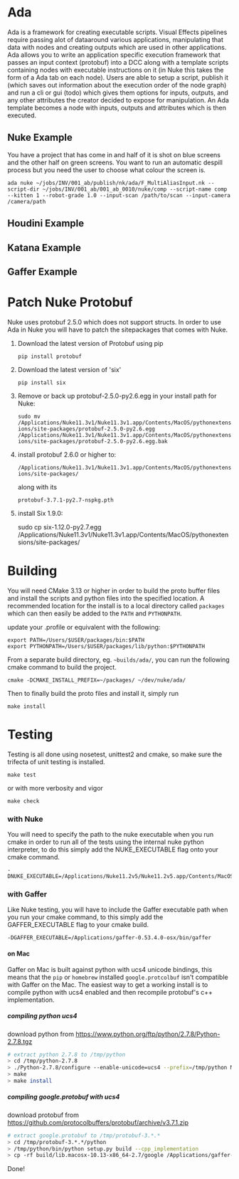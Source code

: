 # Ada
Ada is a framework for creating executable scripts. Visual Effects pipelines require passing alot of dataaround various applications, manipulating that data with nodes and creating outputs which are used in other applications. Ada allows you to write an application specific execution framework that
passes an input context (protobuf) into a DCC along with a template scripts containing nodes with executable instructions on it (in Nuke this takes the form of a Ada tab on each node). 
Users are able to setup a script, publish it (which saves out information about the execution order of the node graph) and run a cli or gui (todo) which gives them options for inputs, outputs, and any other attributes the creator decided to expose for manipulation. An Ada template becomes a node with inputs, outputs and attributes which is then executed.

 ## Nuke Example
 You have a project that has come in and half of it is shot on blue screens and the other half on green
 screens. You want to run an automatic despill process but you need the user to choose what colour the screen
 is. 
 
 ```ada nuke ~/jobs/INV/001_ab/publish/nk/ada/F_MultiAliasInput.nk --script-dir ~/jobs/INV/001_ab/001_ab_0010/nuke/comp --script-name comp --kitten 1 --robot-grade 1.0 --input-scan /path/to/scan --input-camera /camera/path``` 

 ## Houdini Example

 ## Katana Example

 ## Gaffer Example

# Patch Nuke Protobuf
Nuke uses protobuf 2.5.0 which does not support structs. In order to use Ada in Nuke you will have
to patch the sitepackages that comes with Nuke. 

1) Download the latest version of Protobuf using pip

    ```pip install protobuf```
    
2) Download the latest version of 'six'

    ```pip install six``` 

3) Remove or back up protobuf-2.5.0-py2.6.egg in your install path for Nuke:
    
    ```sudo mv /Applications/Nuke11.3v1/Nuke11.3v1.app/Contents/MacOS/pythonextensions/site-packages/protobuf-2.5.0-py2.6.egg /Applications/Nuke11.3v1/Nuke11.3v1.app/Contents/MacOS/pythonextensions/site-packages/protobuf-2.5.0-py2.6.egg.bak```

4) install protobuf 2.6.0 or higher to:
    
    ```/Applications/Nuke11.3v1/Nuke11.3v1.app/Contents/MacOS/pythonextensions/site-packages/```
   
    along with its 
    
    ```protobuf-3.7.1-py2.7-nspkg.pth```
    
5) install Six 1.9.0:
    
    
    sudo cp six-1.12.0-py2.7.egg /Applications/Nuke11.3v1/Nuke11.3v1.app/Contents/MacOS/pythonextensions/site-packages/

# Building

You will need CMake 3.13 or higher in order to build the proto buffer files and install the scripts and python files into the specified location. A recommended location for the install is to a local directory called `packages` which can then easily be added to the `PATH` and `PYTHONPATH`.

update your .profile or equivalent with the following:
```
export PATH=/Users/$USER/packages/bin:$PATH
export PYTHONPATH=/Users/$USER/packages/lib/python:$PYTHONPATH
```

From a separate build directory, eg. `~builds/ada/`, you can run the following cmake command to build the project.

`cmake -DCMAKE_INSTALL_PREFIX=~/packages/ ~/dev/nuke/ada/`

Then to finally build the proto files and install it, simply run

```make install```

# Testing

Testing is all done using nosetest, unittest2 and cmake, so make sure the trifecta of unit testing is installed.

```make test```

or with more verbosity and vigor

```make check```

### with Nuke

You will need to specify the path to the nuke executable when you run cmake in order to run all of the tests using the internal nuke python interpreter, to do this simply add the NUKE_EXECUTABLE flag onto your cmake command.

```
-DNUKE_EXECUTABLE=/Applications/Nuke11.2v5/Nuke11.2v5.app/Contents/MacOS/Nuke11.2v5
```

### with Gaffer

Like Nuke testing, you will have to include the Gaffer executable path when you run your cmake command, to this simply add the GAFFER_EXECUTABLE flag to your cmake build.

```
-DGAFFER_EXECUTABLE=/Applications/gaffer-0.53.4.0-osx/bin/gaffer
```

#### on Mac

Gaffer on Mac is built against python with ucs4 unicode bindings, this means that the `pip` or `homebrew` installed `google.protcolbuf` isn't compatible with Gaffer on the Mac. The easiest way to get a working install is to compile python with ucs4 enabled and then recompile protobuf's c++ implementation.

##### compiling python ucs4

download python from https://www.python.org/ftp/python/2.7.8/Python-2.7.8.tgz

```bash
# extract python 2.7.8 to /tmp/python
> cd /tmp/python-2.7.8
> ./Python-2.7.8/configure --enable-unicode=ucs4 --prefix=/tmp/python MACOSX_DEPLOYMENT_TARGET=10.13
> make
> make install
```

##### compiling google.protobuf with ucs4

download protobuf from https://github.com/protocolbuffers/protobuf/archive/v3.7.1.zip

```bash
# extract google.protobuf to /tmp/protobuf-3.*.*
> cd /tmp/protobuf-3.*.*/python
> /tmp/python/bin/python setup.py build --cpp_implementation
> cp -rf build/lib.macosx-10.13-x86_64-2.7/google /Applications/gaffer-0.53.4.0-osx/python/
```

Done! 
